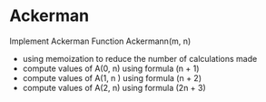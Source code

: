 # Ackerman
Implement  Ackerman Function Ackermann(m, n)

* using memoization to reduce the number of calculations made
* compute values of A(0, n) using formula (n + 1)
* compute values of A(1, n ) using formula (n + 2)
* compute values of A(2, n) using formula (2n + 3)
